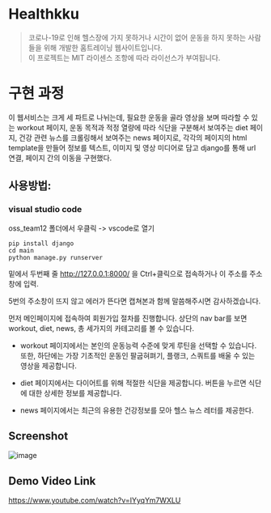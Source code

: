 # Healthkku  
 > 코로나-19로 인해 헬스장에 가지 못하거나 시간이 없어 운동을 하지 못하는 사람들을 위해 개발한 홈트레이닝 웹사이트입니다.  
 > 이 프로젝트는 MIT 라이센스 조항에 따라 라이선스가 부여됩니다.  

# 구현 과정
이 웹서비스는 크게 세 파트로 나뉘는데,
필요한 운동을 골라 영상을 보며 따라할 수 있는 workout 페이지,
운동 목적과 적정 열량에 따라 식단을 구분해서 보여주는 diet 페이지,
건강 관련 뉴스를 크롤링해서 보여주는 news 페이지로,
각각의 페이지의 html template을 만들어 정보를 텍스트, 이미지 및 영상 미디어로 담고 django를 통해 url 연결, 페이지 간의 이동을 구현했다.
 
## 사용방법:   
### visual studio code  
oss_team12 폴더에서 우클릭 -> vscode로 열기  
```  
pip install django
cd main
python manage.py runserver
```  

밑에서 두번째 줄 http://127.0.0.1:8000/ 을 Ctrl+클릭으로 접속하거나 이 주소를 주소창에 입력.  
  
5번의 주소창이 뜨지 않고 에러가 뜬다면 캡쳐본과 함께 말씀해주시면 감사하겠습니다.  

먼저 메인페이지에 접속하여 회원가입 절차를 진행합니다. 상단의 nav bar를 보면 workout, diet, news, 총 세가지의 카테고리를 볼 수 있습니다.   
 
 - workout 페이지에서는 본인의 운동능력 수준에 맞게 루틴을 선택할 수 있습니다. 또한, 하단에는 가장 기초적인 운동인 팔굽혀펴기, 플랭크, 스쿼트를 배울 수 있는 영상을 제공합니다.  
  
 - diet 페이지에서는 다이어트를 위해 적절한 식단을 제공합니다. 버튼을 누르면 식단에 대한 상세한 정보를 제공합니다.  

 - news 페이지에서는 최근의 유용한 건강정보를 모아 헬스 뉴스 레터를 제공한다.  



## Screenshot  
![image](https://user-images.githubusercontent.com/80010823/143768986-71da4e8a-80e8-49af-98ab-fa5d935079ed.png)  

## Demo Video Link  
https://www.youtube.com/watch?v=IYyqYm7WXLU

